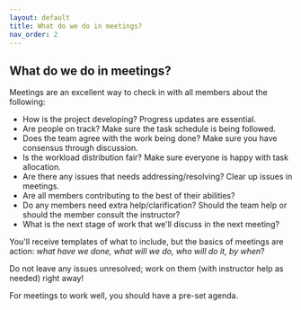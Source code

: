 ```yaml
---
layout: default
title: What do we do in meetings?
nav_order: 2
---
```


## What do we do in meetings?

Meetings are an excellent way to check in with all members about the following:

- How is the project developing? Progress updates are essential.
- Are people on track? Make sure the task schedule is being followed.
- Does the team agree with the work being done? Make sure you have consensus through discussion.
- Is the workload distribution fair? Make sure everyone is happy with task allocation.
- Are there any issues that needs addressing/resolving? Clear up issues in meetings.
- Are all members contributing to the best of their abilities?
- Do any members need extra help/clarification? Should the team help or should the member consult the instructor?
- What is the next stage of work that we'll discuss in the next meeting?

You'll receive templates of what to include, but the basics of meetings are action: *what have we done, what will we do, who will do it, by when*?


Do not leave any issues unresolved; work on them (with instructor help as needed) right away!

For meetings to work well, you should have a pre-set agenda.

